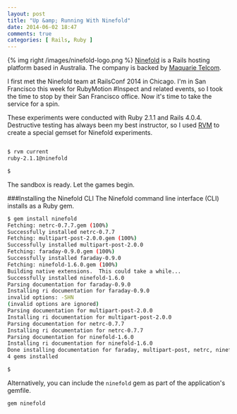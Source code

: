 ```yaml
---
layout: post
title: "Up &amp; Running With Ninefold"
date: 2014-06-02 18:47
comments: true
categories: [ Rails, Ruby ]
---
```

{% img right /images/ninefold-logo.png %}
[Ninefold](https://ninefold.com/) is a Rails hosting platform based in Australia. The company is backed by [Maquarie Telcom](http://www.macquarietelecom.com/).

I first met the Ninefold team at RailsConf 2014 in Chicago. I'm in San Francisco this week for RubyMotion #Inspect and related events, so I took the time to stop by their San Francisco office. Now it's time to take the service for a spin.
<!--more-->
These experiments were conducted with Ruby 2.1.1 and Rails 4.0.4. Destructive testing has always been my best instructor, so I used [RVM](/blog/2013/05/16/upgrading-ruby-with-rvm/) to create a special gemset for Ninefold experiments.

```bash

$ rvm current
ruby-2.1.1@ninefold

$ 

```

The sandbox is ready. Let the games begin.

###Installing the Ninefold CLI
The Ninefold command line interface (CLI) installs as a Ruby gem.

```bash
$ gem install ninefold
Fetching: netrc-0.7.7.gem (100%)
Successfully installed netrc-0.7.7
Fetching: multipart-post-2.0.0.gem (100%)
Successfully installed multipart-post-2.0.0
Fetching: faraday-0.9.0.gem (100%)
Successfully installed faraday-0.9.0
Fetching: ninefold-1.6.0.gem (100%)
Building native extensions.  This could take a while...
Successfully installed ninefold-1.6.0
Parsing documentation for faraday-0.9.0
Installing ri documentation for faraday-0.9.0
invalid options: -SHN
(invalid options are ignored)
Parsing documentation for multipart-post-2.0.0
Installing ri documentation for multipart-post-2.0.0
Parsing documentation for netrc-0.7.7
Installing ri documentation for netrc-0.7.7
Parsing documentation for ninefold-1.6.0
Installing ri documentation for ninefold-1.6.0
Done installing documentation for faraday, multipart-post, netrc, ninefold after 1 seconds
4 gems installed

$ 

```

Alternatively, you can include the `ninefold` gem as part of the application's gemfile.

```ruby
gem ninefold

```




